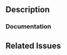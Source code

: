 <!--
  Have any questions? Check out the contributing docs at https://gatsby.dev/contribute, or
  ask in this Pull Request and a Gatsby maintainer will be happy to help :)
-->

<!--
  Is this a blog post? Check out the docs at https://www.gatsbyjs.com/contributing/blog-contributions/, and please mention if the blog post is pre-approved
  by someone from Gatsby.
-->

## Description

<!-- Write a brief description of the changes introduced by this PR -->

### Documentation

<!--
  Where is this feature or API documented?

  - If docs exist:
    - Update any references, if relevant. This includes Guides and Gatsby Internals docs.
  - If no docs exist:
    - Create a stub for documentation including bullet points for how to use the feature, code snippets (including from happy path tests), etc.
  - Tag @gatsbyjs/documentation for review, pairing, polishing of the documentation
-->

## Related Issues

<!--
  Link to the issue that is fixed by this PR (if there is one)
  e.g. Fixes #1234

  Link to an issue that is partially addressed by this PR (if there are any)
  e.g. Addresses #1234

  Link to related issues (if there are any)
  e.g. Related to #1234
-->

